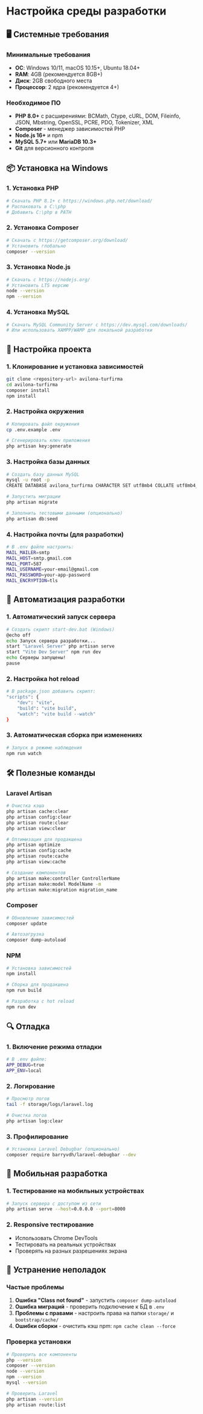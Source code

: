 # Настройка среды разработки

## 🖥 Системные требования

### Минимальные требования
- **ОС**: Windows 10/11, macOS 10.15+, Ubuntu 18.04+
- **RAM**: 4GB (рекомендуется 8GB+)
- **Диск**: 2GB свободного места
- **Процессор**: 2 ядра (рекомендуется 4+)

### Необходимое ПО
- **PHP 8.0+** с расширениями: BCMath, Ctype, cURL, DOM, Fileinfo, JSON, Mbstring, OpenSSL, PCRE, PDO, Tokenizer, XML
- **Composer** - менеджер зависимостей PHP
- **Node.js 16+** и npm
- **MySQL 5.7+** или **MariaDB 10.3+**
- **Git** для версионного контроля

## 📦 Установка на Windows

### 1. Установка PHP
```bash
# Скачать PHP 8.1+ с https://windows.php.net/download/
# Распаковать в C:\php
# Добавить C:\php в PATH
```

### 2. Установка Composer
```bash
# Скачать с https://getcomposer.org/download/
# Установить глобально
composer --version
```

### 3. Установка Node.js
```bash
# Скачать с https://nodejs.org/
# Установить LTS версию
node --version
npm --version
```

### 4. Установка MySQL
```bash
# Скачать MySQL Community Server с https://dev.mysql.com/downloads/
# Или использовать XAMPP/WAMP для локальной разработки
```

## 🚀 Настройка проекта

### 1. Клонирование и установка зависимостей
```bash
git clone <repository-url> avilona-turfirma
cd avilona-turfirma
composer install
npm install
```

### 2. Настройка окружения
```bash
# Копировать файл окружения
cp .env.example .env

# Сгенерировать ключ приложения
php artisan key:generate
```

### 3. Настройка базы данных
```bash
# Создать базу данных MySQL
mysql -u root -p
CREATE DATABASE avilona_turfirma CHARACTER SET utf8mb4 COLLATE utf8mb4_unicode_ci;

# Запустить миграции
php artisan migrate

# Заполнить тестовыми данными (опционально)
php artisan db:seed
```

### 4. Настройка почты (для разработки)
```bash
# В .env файле настроить:
MAIL_MAILER=smtp
MAIL_HOST=smtp.gmail.com
MAIL_PORT=587
MAIL_USERNAME=your-email@gmail.com
MAIL_PASSWORD=your-app-password
MAIL_ENCRYPTION=tls
```

## 🔧 Автоматизация разработки

### 1. Автоматический запуск сервера
```bash
# Создать скрипт start-dev.bat (Windows)
@echo off
echo Запуск сервера разработки...
start "Laravel Server" php artisan serve
start "Vite Dev Server" npm run dev
echo Серверы запущены!
pause
```

### 2. Настройка hot reload
```bash
# В package.json добавить скрипт:
"scripts": {
    "dev": "vite",
    "build": "vite build",
    "watch": "vite build --watch"
}
```

### 3. Автоматическая сборка при изменениях
```bash
# Запуск в режиме наблюдения
npm run watch
```

## 🛠 Полезные команды

### Laravel Artisan
```bash
# Очистка кэша
php artisan cache:clear
php artisan config:clear
php artisan route:clear
php artisan view:clear

# Оптимизация для продакшена
php artisan optimize
php artisan config:cache
php artisan route:cache
php artisan view:cache

# Создание компонентов
php artisan make:controller ControllerName
php artisan make:model ModelName -m
php artisan make:migration migration_name
```

### Composer
```bash
# Обновление зависимостей
composer update

# Автозагрузка
composer dump-autoload
```

### NPM
```bash
# Установка зависимостей
npm install

# Сборка для продакшена
npm run build

# Разработка с hot reload
npm run dev
```

## 🔍 Отладка

### 1. Включение режима отладки
```bash
# В .env файле:
APP_DEBUG=true
APP_ENV=local
```

### 2. Логирование
```bash
# Просмотр логов
tail -f storage/logs/laravel.log

# Очистка логов
php artisan log:clear
```

### 3. Профилирование
```bash
# Установка Laravel Debugbar (опционально)
composer require barryvdh/laravel-debugbar --dev
```

## 📱 Мобильная разработка

### 1. Тестирование на мобильных устройствах
```bash
# Запуск сервера с доступом из сети
php artisan serve --host=0.0.0.0 --port=8000
```

### 2. Responsive тестирование
- Использовать Chrome DevTools
- Тестировать на реальных устройствах
- Проверять на разных разрешениях экрана

## 🚨 Устранение неполадок

### Частые проблемы
1. **Ошибка "Class not found"** - запустить `composer dump-autoload`
2. **Ошибка миграций** - проверить подключение к БД в `.env`
3. **Проблемы с правами** - настроить права на папки `storage/` и `bootstrap/cache/`
4. **Ошибки сборки** - очистить кэш npm: `npm cache clean --force`

### Проверка установки
```bash
# Проверить все компоненты
php --version
composer --version
node --version
npm --version
mysql --version

# Проверить Laravel
php artisan --version
php artisan route:list
```
